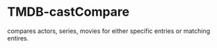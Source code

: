 # TMDB-castCompare
compares actors, series, movies for either specific entries or matching entires.
